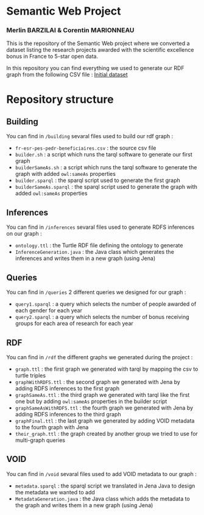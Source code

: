 # Semantic Web Project
### Merlin BARZILAI & Corentin MARIONNEAU
This is the repository of the Semantic Web project where we converted a dataset listing the research projects awarded with the scientific excellence bonus in France to 5-star open data.

In this repository you can find everything we used to generate our RDF graph from the following CSV file : [Initial dataset](https://data.enseignementsup-recherche.gouv.fr/explore/dataset/fr-esr-pes-pedr-beneficiaires/)

# Repository structure

## Building

You can find in `/building` sevaral files used to build our rdf graph :
* `fr-esr-pes-pedr-beneficiaires.csv` : the source csv file
* `builder.sh` : a script which runs the tarql software to generate our first graph
* `builderSameAs.sh` : a script which runs the tarql software to generate the graph with added `owl:sameAs` properties
* `builder.sparql` : the sparql script used to generate the first graph
* `builderSameAs.sparql` : the sparql script used to generate the graph with added `owl:sameAs` properties

## Inferences

You can find in `/inferences` sevaral files used to generate RDFS inferences on our graph :
* `ontology.ttl` : the Turtle RDF file defining the ontology to generate
* `InferenceGeneration.java` : the Java class which generates the inferences and writes them in a new graph (using Jena)


## Queries

You can find in `/queries` 2 different queries we designed for our graph :
* `query1.sparql` : a query which selects the number of people awarded of each gender for each year
* `query2.sparql` : a query which selects the number of bonus receiving groups for each area of research for each year

## RDF

You can find in `/rdf` the different graphs we generated during the project :
* `graph.ttl` : the first graph we generated with tarql by mapping the csv to turtle triples
* `graphWithRDFS.ttl` : the second graph we generated with Jena by adding RDFS inferences to the first graph
* `graphSameAs.ttl` : the third graph we generated with tarql like the first one but by adding `owl:sameAs` properties in the builder script
* `graphSameAsWithRDFS.ttl` : the fourth graph we generated with Jena by adding RDFS inferences to the third graph
* `graphFinal.ttl` : the last graph we generated by adding VOID metadata to the fourth graph with Jena
* `their_graph.ttl` : the graph created by another group we tried to use for multi-graph queries

## VOID

You can find in `/void` sevaral files used to add VOID metadata to our graph :
* `metadata.sparql` : the sparql script we translated in Jena Java to design the metadata we wanted to add
* `MetadataGeneration.java` : the Java class which adds the metadata to the graph and writes them in a new graph (using Jena)

